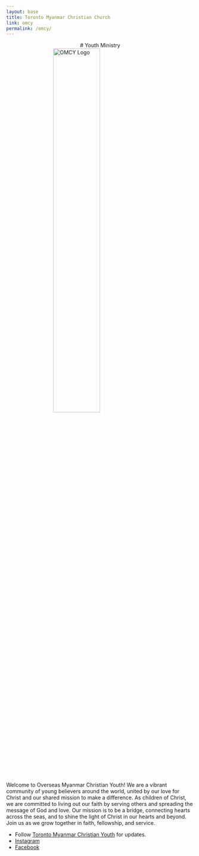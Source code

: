 ```yaml
---
layout: base
title: Toronto Myanmar Christian Church
link: omcy
permalink: /omcy/
---
```



<center>
  # Youth Ministry
</center>


<img style="display: block; margin-left: auto; margin-right: auto; width: 50%;" src="/static/img/OMCY_animation.gif" alt="OMCY Logo" width="500"/>


Welcome to Overseas Myanmar Christian Youth! We are a vibrant community of young believers around the world, united by our love for Christ and our shared mission to make a difference. As children of Christ, we are committed to living out our faith by serving others and spreading the message of God and love. Our mission is to be a bridge, connecting hearts across the seas, and to shine the light of Christ in our hearts and beyond. Join us as we grow together in faith, fellowship, and service.



- Follow [Toronto Myanmar Christian Youth](http://omcy.torontomyanmarchristian.org/) for updates.
- [Instagram](https://www.instagram.com/mcyouthofficial?igsh=dnV2eHhqZ2JhOHRs)
- [Facebook](https://www.facebook.com/profile.php?id=61563995740184)




